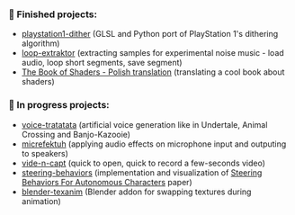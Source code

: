 <!-- ![cherry_islandss](https://user-images.githubusercontent.com/50328147/227725132-58b1c970-49eb-45f3-9d14-410bb29a6427.jpg) -->
<!-- ![cherry_island_ducks3](https://user-images.githubusercontent.com/50328147/212745235-78e6702b-a525-49d2-be15-4b283ade0996.jpg) -->
<!-- ![gravyard![grav](https://user-images.githubusercontent.com/50328147/227726380-6e17b444-7488-4127-8312-7bc904d7961a.jpg)
_pasel22](https://user-images.githubusercontent.com/50328147/227725258-c12caf8d-453a-4c3a-b229-9132cccf1fce.png) -->
<!-- ![grav](https://user-images.githubusercontent.com/50328147/227726436-5366e603-40c1-43fa-94e6-2129ece100b9.jpg) -->
<!-- ![gravyard_paswwel](https://user-images.githubusercontent.com/50328147/227726767-9c263cc7-9c03-480f-8e0f-92d3e03eb506.jpg) -->


### :rainbow: Finished projects:
- [playstation1-dither](https://github.com/WojtekPachowiak/playstation1-dither) (GLSL and Python port of PlayStation 1's dithering algorithm)
- [loop-extraktor](https://github.com/WojtekPachowiak/loop-extraktor) (extracting samples for experimental noise music - load audio, loop short segments, save segment)
- [The Book of Shaders - Polish translation](https://github.com/WojtekPachowiak/thebookofshaders) (translating a cool book about shaders)

### :construction: In progress projects:
- [voice-tratatata](https://github.com/WojtekPachowiak/voice-tratatata) (artificial voice generation like in Undertale, Animal Crossing and Banjo-Kazooie)
- [micrefektuh](https://github.com/WojtekPachowiak/micrefektuh) (applying audio effects on microphone input and outputing to speakers)
- [vide-n-capt](https://github.com/WojtekPachowiak/vide-n-capt) (quick to open, quick to record a few-seconds video)
- [steering-behaviors](https://github.com/WojtekPachowiak/steering-behaviors) (implementation and visualization of [Steering Behaviors For Autonomous Characters](https://www.red3d.com/cwr/steer/gdc99/) paper) 
- [blender-texanim](https://github.com/WojtekPachowiak/blender-texanim) (Blender addon for swapping textures during animation)
